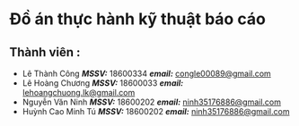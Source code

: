 ﻿# Đồ án thực hành kỹ thuật báo cáo 
## Thành viên :
* Lê Thành Công ***MSSV:*** 18600334 
***email:*** congle00089@gmail.com
* Lê Hoàng Chương ***MSSV:*** 18600033
***email:***
lehoangchuong.lk@gmail.com
* Nguyễn Văn Ninh ***MSSV:*** 18600202
***email:*** ninh35176886@gmail.com
* Huỳnh Cao Minh Tú ***MSSV:*** 18600202
***email:*** ninh35176886@gmail.com